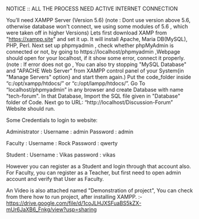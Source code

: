 NOTICE :: ALL THE PROCESS NEED ACTIVE INTERNET CONNECTION

You’ll need XAMPP Server (Version 5.6)
(note : Dont use version above 5.6, otherwise database won't connect, we using some modules of 5.6 , which were taken off in higher Versions)
Lets first download XAMP from "https://xampp.site" and set it up.
It will install Apache, Maria DB(MySQL), PHP, Perl.
Next set up phpmyadmin , check whether phpMyAdmin is connected or not, by going to https://localhost/phpmyadmin ,Webpage should open for your localhost, if it show some error, connect it properly. 
(note : If error does not go , You can also try stopping "MySQL Database" and "APACHE Web Server" from XAMPP control panel of your System{in "Manage Servers" option} and start them again.)
Put the code_folder inside “c:/opt/xampp/htdocs/” or “c:/opt/lampp/htdocs/”. 
Go To “localhost/phpmyadmin” in any browser and create Database with name "tech-forum".
In that Database, Import the SQL file given in "Database" folder of Code.
Next  go to URL: “http://localhost/Discussion-Forum”
Website should run.

Some Credentials to login to website:

Administrator : Username : admin
                Password : admin

Faculty : Username : Rock
          Password : qwerty

Student : Username : Vikas
	  password : vikas

However you can register as a Student and login through that account also.
For Faculty, you can register as a Teacher, but first need to open admin account and verify that User as Faculty.
 
An Video is also attached named "Demonstration of project", You can check from there how to run project, after installing XAMPP.  :- https://drive.google.com/file/d/1coJLHJXSFuaBS5kZX-mUr6JaXB6_Fnkg/view?usp=sharing
